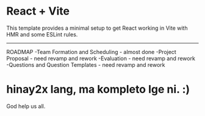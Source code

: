 # React + Vite

This template provides a minimal setup to get React working in Vite with HMR and some ESLint rules.


---------
ROADMAP
-Team Formation and Scheduling - almost done
-Project Proposal - need revamp and rework
-Evaluation - need revamp and rework
-Questions and Question Templates - need revamp and rework



# hinay2x lang, ma kompleto lge ni. :)
God help us all.
